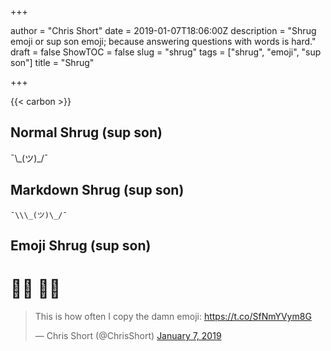 +++

author = "Chris Short"
date = 2019-01-07T18:06:00Z
description = "Shrug emoji or sup son emoji; because answering questions with words is hard."
draft = false
ShowTOC = false
slug = "shrug"
tags = ["shrug", "emoji", "sup son"]
title = "Shrug"

+++

{{< carbon >}}

## Normal Shrug (sup son)

¯\\\_(ツ)\_/¯

## Markdown Shrug (sup son)

`¯\\\_(ツ)\_/¯`

## Emoji Shrug (sup son)

# 🤷‍♀️ 🤷‍♂️

<blockquote class="twitter-tweet"><p lang="en" dir="ltr">This is how often I copy the damn emoji: <a href="https://t.co/SfNmYVym8G">https://t.co/SfNmYVym8G</a></p>&mdash; Chris Short (@ChrisShort) <a href="https://twitter.com/ChrisShort/status/1082342275273891845?ref_src=twsrc%5Etfw">January 7, 2019</a></blockquote> <script async src="https://platform.twitter.com/widgets.js" charset="utf-8"></script>

